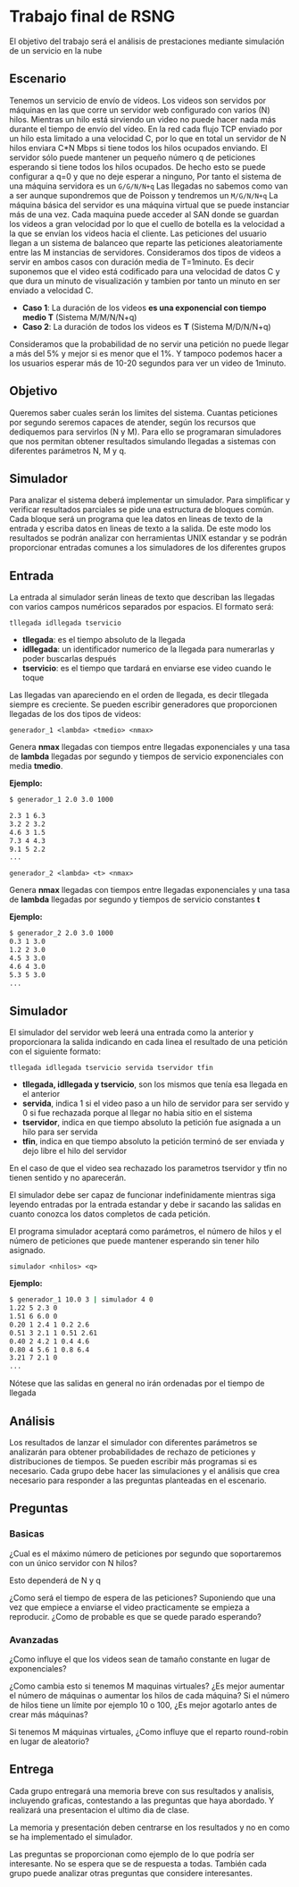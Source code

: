 # Trabajo final de RSNG

El objetivo del trabajo será el análisis de prestaciones mediante simulación de un
servicio en la nube

## Escenario

Tenemos un servicio de envío de vídeos. Los videos son servidos por máquinas en las
que corre un servidor web configurado con varios (N) hilos. Mientras un hilo está
sirviendo un video no puede hacer nada más durante el tiempo de envío del vídeo. En
la red cada flujo TCP enviado por un hilo esta limitado a una velocidad C, por lo
que en total un servidor de N hilos enviara C*N Mbps si tiene todos los hilos
ocupados enviando. El servidor sólo puede mantener un pequeño número q de peticiones
esperando si tiene todos los hilos ocupados. De hecho esto se puede configurar a q=0
y que no deje esperar a ninguno, Por tanto el sistema de una máquina servidora es un
`G/G/N/N+q` Las llegadas no sabemos como van a ser aunque supondremos que de
Poisson y tendremos un `M/G/N/N+q` La máquina básica del servidor es una máquina
virtual que se puede instanciar más de una vez. Cada maquina puede acceder al SAN
donde se guardan los videos a gran velocidad por lo que el cuello de botella es la
velocidad a la que se envían los videos hacia el cliente. Las peticiones del usuario
llegan a un sistema de balanceo que reparte las peticiones aleatoriamente entre las
M instancias de servidores. Consideramos dos tipos de videos a servir en ambos casos
con duración media de T=1minuto. Es decir suponemos que el video está codificado
para una velocidad de datos C y que dura un minuto de visualización y tambien por
tanto un minuto en ser enviado a velocidad C.

- **Caso 1**: La duración de los videos **es una exponencial con tiempo medio T**
  (Sistema M/M/N/N+q)
- **Caso 2**: La duración de todos los videos es **T** (Sistema M/D/N/N+q)

Consideramos que la probabilidad de no servir una petición no puede llegar a más del
5% y mejor si es menor que el 1%. Y tampoco podemos hacer a los usuarios esperar más
de 10-20 segundos para ver un video de 1minuto.

## Objetivo

Queremos saber cuales serán los limites del sistema. Cuantas peticiones por segundo
seremos capaces de atender, según los recursos que dediquemos para servirlos (N y
M). Para ello se programaran simuladores que nos permitan obtener resultados
simulando llegadas a sistemas con diferentes parámetros N, M y q.

## Simulador

Para analizar el sistema deberá implementar un simulador. Para simplificar y
verificar resultados parciales se pide una estructura de bloques común. Cada bloque
será un programa que lea datos en lineas de texto de la entrada y escriba datos en
lineas de texto a la salida. De este modo los resultados se podrán analizar con
herramientas UNIX estandar y se podrán proporcionar entradas comunes a los
simuladores de los diferentes grupos

## Entrada

La entrada al simulador serán lineas de texto que describan las llegadas con varios
campos numéricos separados por espacios. El formato será:

```
tllegada idllegada tservicio
```

- **tllegada**: es el tiempo absoluto de la llegada
- **idllegada**: un identificador numerico de la llegada para numerarlas y poder
  buscarlas después
- **tservicio**: es el tiempo que tardará en enviarse ese video cuando le toque

Las llegadas van apareciendo en el orden de llegada, es decir tllegada siempre es
creciente. Se pueden escribir generadores que proporcionen llegadas de los dos tipos
de videos:

```
generador_1 <lambda> <tmedio> <nmax>
```

Genera **nmax** llegadas con tiempos entre llegadas exponenciales y una tasa de
**lambda** llegadas por segundo y tiempos de servicio exponenciales con media
**tmedio**.

**Ejemplo:**

```bash
$ generador_1 2.0 3.0 1000

2.3 1 6.3
3.2 2 3.2
4.6 3 1.5
7.3 4 4.3
9.1 5 2.2
...
```

```
generador_2 <lambda> <t> <nmax>
```

Genera **nmax** llegadas con tiempos entre llegadas exponenciales y una tasa de
**lambda** llegadas por segundo y tiempos de servicio constantes **t**

**Ejemplo:**

```bash
$ generador_2 2.0 3.0 1000
0.3 1 3.0
1.2 2 3.0
4.5 3 3.0
4.6 4 3.0
5.3 5 3.0
...
```

## Simulador

El simulador del servidor web leerá una entrada como la anterior y proporcionara la
salida indicando en cada linea el resultado de una petición con el siguiente formato:

`tllegada idllegada tservicio servida tservidor tfin`

- **tllegada, idllegada y tservicio**, son los mismos que tenía esa llegada en el
  anterior
- **servida**, indica 1 si el video paso a un hilo de servidor para ser servido y 0 si
  fue rechazada porque al llegar no habia sitio en el sistema
- **tservidor**, indica en que tiempo absoluto la petición fue asignada a un hilo para
  ser servida
- **tfin**, indica en que tiempo absoluto la petición terminó de ser enviada y dejo
  libre el hilo del servidor


En el caso de que el video sea rechazado los parametros tservidor y tfin no tienen
sentido y no aparecerán.

El simulador debe ser capaz de funcionar indefinidamente mientras siga leyendo
entradas por la entrada estandar y debe ir sacando las salidas en cuanto conozca los
datos completos de cada petición.

El programa simulador aceptará como parámetros, el número de hilos y el número de
peticiones que puede mantener esperando sin tener hilo asignado.

```
simulador <nhilos> <q>
```

**Ejemplo:**

```bash
$ generador_1 10.0 3 | simulador 4 0
1.22 5 2.3 0
1.51 6 6.0 0
0.20 1 2.4 1 0.2 2.6
0.51 3 2.1 1 0.51 2.61
0.40 2 4.2 1 0.4 4.6
0.80 4 5.6 1 0.8 6.4
3.21 7 2.1 0
...
```

Nótese que las salidas en general no irán ordenadas por el tiempo de llegada

## Análisis

Los resultados de lanzar el simulador con diferentes parámetros se analizarán para
obtener probabilidades de rechazo de peticiones y distribuciones de tiempos. Se
pueden escribir más programas si es necesario. Cada grupo debe hacer las
simulaciones y el análisis que crea necesario para responder a las preguntas
planteadas en el escenario.

## Preguntas

### Basicas

¿Cual es el máximo número de peticiones por segundo que soportaremos con un único
servidor con N hilos?

Esto dependerá de N y q

¿Como será el tiempo de espera de las peticiones? Suponiendo que una vez que empiece
a enviarse el video practicamente se empieza a reproducir. ¿Como de probable es que
se quede parado esperando?

### Avanzadas

¿Como influye el que los videos sean de tamaño constante en lugar de exponenciales?

¿Como cambia esto si tenemos M maquinas virtuales? ¿Es mejor aumentar el número de
máquinas o aumentar los hilos de cada máquina? Si el número de hilos tiene un límite
por ejemplo 10 o 100, ¿Es mejor agotarlo antes de crear más máquinas?

Si tenemos M máquinas virtuales, ¿Como influye que el reparto round-robin en lugar
de aleatorio?

## Entrega

Cada grupo entregará una memoria breve con sus resultados y analisis, incluyendo
graficas, contestando a las preguntas que haya abordado. Y realizará una
presentacion el ultimo dia de clase.

La memoria y presentación deben centrarse en los resultados y no en como se ha
implementado el simulador.

Las preguntas se proporcionan como ejemplo de lo que podría ser interesante. No se
espera que se de respuesta a todas. También cada grupo puede analizar otras
preguntas que considere interesantes.